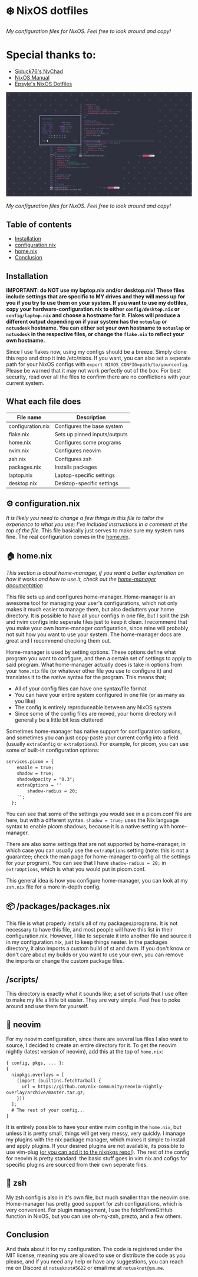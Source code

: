# ❄️ NixOS dotfiles

*My configuration files for NixOS. Feel free to look around and copy!* 

# Special thanks to:
- [Siduck76's NvChad](https://github.com/siduck76/nvchad/)
- [NixOS Manual](https://nixos.org/manual/nixos/stable/)
- [Epsyle's NixOS Dotfiles](https://github.com/epsyle/snowflake/)

![Screenshot of my desktop](config/pics/screenshot.png)

*My configuration files for NixOS. Feel free to look around and copy!* 

## Table of contents

- [Installation](#installation)
- [configuration.nix](#configuration.nix)
- [home.nix](#home.nix)
- [Conclusion](#conclusion)

## Installation

**IMPORTANT: do NOT use my laptop.nix and/or desktop.nix! These files include settings that are specific to MY drives and they will mess up for you if you try to use them on your system. 
If you want to use my dotfiles, copy your hardware-configuration.nix to either `config/desktop.nix` or `config/laptop.nix` and choose a hostname for it. 
Flakes will produce a different output depending on if your system has the `notuslap` or `notusdesk` hostname. You can either set your own hostname to `notuslap` or `notusdesk` in the respective files, or change the `flake.nix` to reflect your own hostname.**

Since I use flakes now, using my configs should be a breeze. Simply clone this repo and drop it into /etc/nixos. 
If you want, you can also set a seperate path for your NixOS configs with `export NIXOS_CONFIG=path/to/yourconfig`. 
Please be warned that it may not work perfectly out of the box. For best security, read over all the files to confirm there are no conflictions with your current system. 

## What each file does
| File name        | Description                   |
| ---------------- | ------------------------------|
| configuration.nix| Configures the base system    |
| flake.nix        | Sets up pinned inputs/outputs |
| home.nix         | Configures some programs      |
| nvim.nix         | Configures neovim             | 
| zsh.nix          | Configures zsh                |
| packages.nix     | Installs packages             |
| laptop.nix       | Laptop-specific settings      |
| desktop.nix      | Desktop-specific settings     |

## ⚙️ configuration.nix
*It is likely you need to change a few things in this file to tailor the experience to what you use; I've included instructions in a comment at the top of the file.*
This file basically just serves to make sure my system runs fine. The real configuration comes in the [home.nix](#home.nix).

## 🏠 home.nix

*This section is about home-manager, if you want a better explanation on how it works and how to use it, check out the [home-manager documentation](https://github.com/nix-community/home-manager#usage)*

This file sets up and configures home-manager. Home-manager is an awesome tool for managing your user's configurations, which not only makes it much easier to manage them, but also declutters your home directory. It is possible to have all your configs in one file, but I split the zsh and nvim configs into seperate files just to keep it clean.
I recommend that you make your own home-manager configuration, since mine will probably not suit how you want to use your system. The home-manager docs are great and I recommend checking them out.

Home-manager is used by setting options. These options define what program you want to configure, and then a certain set of settings to apply to said program. What home-manager actually does is take in options from your `home.nix` file (or whatever other file you use to configure it) and translates it to the native syntax for the program. This means that;
- All of your config files can have one syntax/file format
- You can have your entire system configured in one file (or as many as you like)
- The config is entirely reproduceable between any NixOS system
- Since some of the config files are moved, your home directory will generally be a little bit less cluttered

Sometimes home-manager has native support for configuration options, and sometimes you can just copy-paste your current config into a field (usually `extraConfig` or `extraOptions`). For example, for picom, you can use some of built-in configuration options: 
```  
services.picom = {
    enable = true;
    shadow = true;
    shadowOpacity = "0.3";
    extraOptions = ''
        shadow-radius = 20;
    '';
  };
  ```
  You can see that some of the settings you would see in a picom.conf file are here, but with a different syntax. `shadow = true;` uses the Nix language syntax to enable picom shadows, because it is a native setting with home-manager. 
  
  There are also some settings that are not supported by home-manager, in which case you can usually use the `extraOptions` setting (note: this is not a guarantee; check the man page for home-manager to config all the settings for your program). You can see that I have `shadow-radius = 20;` in `extraOptions`, which is what you would put in picom.conf.
  
  This general idea is how you configure home-manager, you can look at my `zsh.nix` file for a more in-depth config. 

## 📦 /packages/packages.nix

This file is what properly installs all of my packages/programs. It is not necessary to have this file, and most people will have this list in their configuration.nix. However, I like to seperate it into another file and source it in my configuration.nix, just to keep things neater. In the packages directory, it also imports a custom build of st and dwm. If you don't know or don't care about my builds or you want to use your own, you can remove the imports or change the custom package files.

## /scripts/
This directory is exactly what it sounds like; a set of scripts that I use often to make my life a little bit easier. They are very simple. Feel free to poke around and use them for yourself.

## 📝 neovim 

For my neovim configuration, since there are several lua files I also want to source, I decided to create an entire directory for it. To get the neovim nightly (latest version of neovim), add this at the top of `home.nix`: 
```
{ config, pkgs, ... }:
{
  nixpkgs.overlays = [
    (import (builtins.fetchTarball {
      url = https://github.com/nix-community/neovim-nightly-overlay/archive/master.tar.gz;
    }))
  ];
  # The rest of your config...
}
```
It is entirely possible to have your entire nvim config in the `home.nix`, but unless it is pretty small, things will get very messy, very quickly. I manage my plugins with the nix package manager, which makes it simple to install and apply plugins. If your desired plugins are not available, its possible to use vim-plug ([or you can add it to the nixpkgs repo!](https://github.com/NixOS/nixpkgs/blob/master/doc/languages-frameworks/vim.section.md)). The rest of the config for neovim is pretty standard: the basic stuff goes in vim.nix and cofigs for specific plugins are sourced from their own seperate files.

## 🐚 zsh

My zsh config is also in it's own file, but much smaller than the neovim one. Home-manager has pretty good support for zsh configurations, which is very convenient. For plugin management, I use the fetchFromGitHub function in NixOS, but you can use oh-my-zsh, prezto, and a few others.

## Conclusion
And thats about it for my configuration. The code is registered under the MIT license, meaning you are allowed to use or distribute the code as you please, and if you need any help or have any suggestions, you can reach me on Discord at `notusknot#5622` or email me at `notusknot@pm.me`.
